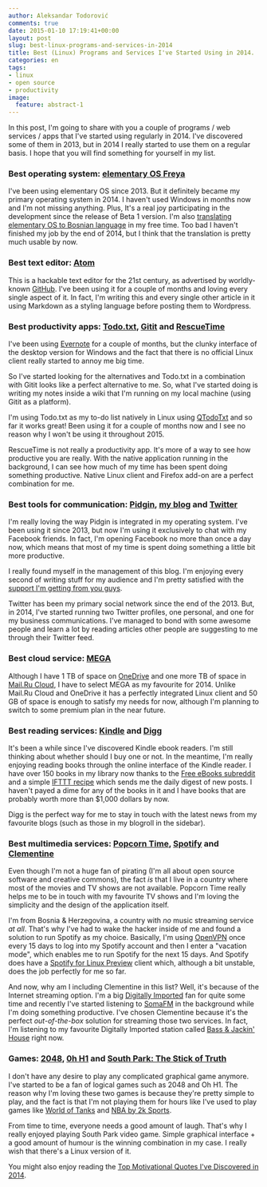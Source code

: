```yaml
---
author: Aleksandar Todorović
comments: true
date: 2015-01-10 17:19:41+00:00
layout: post
slug: best-linux-programs-and-services-in-2014
title: Best (Linux) Programs and Services I've Started Using in 2014.
categories: en
tags:
- linux
- open source
- productivity
image:
  feature: abstract-1
---
```


In this post, I'm going to share with you a couple of programs / web services / apps that I've started using regularly in 2014. I've discovered some of them in 2013, but in 2014 I really started to use them on a regular basis. I hope that you will find something for yourself in my list.


### Best operating system: [elementary OS Freya](http://elementaryos.org/)


I've been using elementary OS since 2013. But it definitely became my primary operating system in 2014. I haven't used Windows in months now and I'm not missing anything. Plus, It's a real joy participating in the development since the release of Beta 1 version. I'm also [translating elementary OS to Bosnian language](https://aleksandartodorovic.wordpress.com/2014/11/11/elementary-os-bosnian-language/) in my free time. Too bad I haven't finished my job by the end of 2014, but I think that the translation is pretty much usable by now.


### Best text editor: [Atom](https://atom.io/)


This is a hackable text editor for the 21st century, as advertised by worldly-known [GitHub](https://github.com/). I've been using it for a couple of months and loving every single aspect of it. In fact, I'm writing this and every single other article in it using Markdown as a styling language before posting them to Wordpress.


### Best productivity apps: [Todo.txt](http://todotxt.com/), [Gitit](http://gitit.net/) and [RescueTime](http://rescuetime.com/)


I've been using [Evernote](http://evernote.com/) for a couple of months, but the clunky interface of the desktop version for Windows and the fact that there is no official Linux client really started to annoy me big time.

So I've started looking for the alternatives and Todo.txt in a combination with Gitit looks like a perfect alternative to me. So, what I've started doing is writing my notes inside a wiki that I'm running on my local machine (using Gitit as a platform).

I'm using Todo.txt as my to-do list natively in Linux using [QTodoTxt](https://github.com/mNantern/QTodoTxt) and so far it works great! Been using it for a couple of months now and I see no reason why I won't be using it throughout 2015.

RescueTime is not really a productivity app. It's more of a way to see how productive you are really. With the native application running in the background, I can see how much of my time has been spent doing something productive. Native Linux client and Firefox add-on are a perfect combination for me.


### Best tools for communication: [Pidgin](http://pidgin.im/), [my blog](https://aleksandartodorovic.wordpress.com/) and [Twitter](https://twitter.com/r3bl_)


I'm really loving the way Pidgin is integrated in my operating system. I've been using it since 2013, but now I'm using it exclusively to chat with my Facebook friends. In fact, I'm opening Facebook no more than once a day now, which means that most of my time is spent doing something a little bit more productive.

I really found myself in the management of this blog. I'm enjoying every second of writing stuff for my audience and I'm pretty satisfied with the [support I'm getting from you guys](https://aleksandartodorovic.wordpress.com/2015/01/01/blog-stats-2014/).

Twitter has been my primary social network since the end of the 2013. But, in 2014, I've started running two Twitter profiles, one personal, and one for my business communications. I've managed to bond with some awesome people and learn a lot by reading articles other people are suggesting to me through their Twitter feed.


### Best cloud service: [MEGA](https://mega.co.nz/)


Although I have 1 TB of space on [OneDrive](http://onedrive.live.com/) and one more TB of space in [Mail.Ru Cloud](https://cloud.mail.ru/), I have to select MEGA as my favourite for 2014. Unlike Mail.Ru Cloud and OneDrive it has a perfectly integrated Linux client and 50 GB of space is enough to satisfy my needs for now, although I'm planning to switch to some premium plan in the near future.


### Best reading services: [Kindle](https://read.amazon.com/) and [Digg](http://digg.com/)


It's been a while since I've discovered Kindle ebook readers. I'm still thinking about whether should I buy one or not. In the meantime, I'm really enjoying reading books through the online interface of the Kindle reader. I have over 150 books in my library now thanks to the [Free eBooks subreddit](https://www.reddit.com/r/freeebooks) and a simple [IFTTT recipe](https://ifttt.com/myrecipes/personal/17091741) which sends me the daily digest of new posts. I haven't payed a dime for any of the books in it and I have books that are probably worth more than $1,000 dollars by now.

Digg is the perfect way for me to stay in touch with the latest news from my favourite blogs (such as those in my blogroll in the sidebar).


### Best multimedia services: [Popcorn Time](http://popcorntime.io/), [Spotify](https://www.spotify.com/us/) and [Clementine](https://www.clementine-player.org/)


Even though I'm not a huge fan of pirating (I'm all about open source software and creative commons), the fact _is_ that I live in a country where most of the movies and TV shows are not available. Popcorn Time really helps me to be in touch with my favourite TV shows and I'm loving the simplicity and the design of the application itself.

I'm from Bosnia & Herzegovina, a country with _no_ music streaming service _at all_. That's why I've had to wake the hacker inside of me and found a solution to run Spotify as my choice. Basically, I'm using [OpenVPN](http://www.vpnbook.com/freevpn) once every 15 days to log into my Spotify account and then I enter a "vacation mode", which enables me to run Spotify for the next 15 days. And Spotify does have a [Spotify for Linux Preview](https://www.spotify.com/int/download/other/) client which, although a bit unstable, does the job perfectly for me so far.

And now, why am I including Clementine in this list? Well, it's because of the Internet streaming option. I'm a big [Digitally Imported](http://www.di.fm/) fan for quite some time and recently I've started listening to [SomaFM](http://somafm.com/) in the background while I'm doing something productive. I've chosen Clementine because it's the perfect _out-of-the-box_ solution for streaming those two services. In fact, I'm listening to my favourite Digitally Imported station called [Bass & Jackin' House](http://www.di.fm/bassnjackinhouse) right now.


### Games: [2048](http://gabrielecirulli.github.io/2048/), [0h H1](http://0hh1.com/) and [South Park: The Stick of Truth](https://en.wikipedia.org/wiki/South_Park:_The_Stick_of_Truth)


I don't have any desire to play any complicated graphical game anymore. I've started to be a fan of logical games such as 2048 and Oh H1. The reason why I'm loving these two games is because they're pretty simple to play, and the fact is that I'm not playing them for hours like I've used to play games like [World of Tanks](http://worldoftanks.eu/) and [NBA by 2k Sports](https://www.2k.com/games/nba-2k15).

From time to time, everyone needs a good amount of laugh. That's why I really enjoyed playing South Park video game. Simple graphical interface + a good amount of humour is the winning combination in my case. I really wish that there's a Linux version of it.

You might also enjoy reading the [Top Motivational Quotes I've Discovered in 2014](https://aleksandartodorovic.wordpress.com/2014/12/28/top-quotes-2014/).
